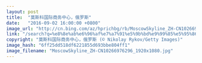 ```yaml
---
layout: post
title:  "莫斯科国际商务中心，俄罗斯"
date:   "2016-09-02 16:00:00 +0800"
image_url: "http://cn.bing.com/az/hprichbg/rb/MoscowSkyline_ZH-CN10266976296_1920x1080.jpg"
link: "/search?q=%e8%8e%ab%e6%96%af%e7%a7%91%e5%9b%bd%e9%99%85%e5%95%86%e4%b8%9a%e4%b8%ad%e5%bf%83&form=hpcapt&mkt=zh-cn"
copyright: "莫斯科国际商务中心，俄罗斯 (© Nikolay Rykov/Getty Images)"
image_hash: "6ff25dd518df6221855d693bbe804ff1"
image_filename: "MoscowSkyline_ZH-CN10266976296_1920x1080.jpg"
---
```

